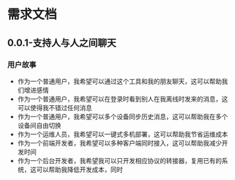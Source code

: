 # 需求文档

## 0.0.1-支持人与人之间聊天

### 用户故事

- 作为一个普通用户，我希望可以通过这个工具和我的朋友聊天，这可以帮助我们增进感情
- 作为一个普通用户，我希望可以在登录时看到别人在我离线时发来的消息，这可以使得我不错过任何消息
- 作为一个普通用户，我希望可以多个设备同步历史消息，这可以帮助我在多个设备间自由切换
- 作为一个运维人员，我希望可以一键式多机部署，这可以帮助我节省运维成本
- 作为一个前端开发者，我希望可以多种客户端同时接入，这可以帮助我减少开发时间
- 作为一个后台开发者，我希望我可以只开发相应协议的转接器，复用已有的系统，这可以帮助我降低开发成本，同时